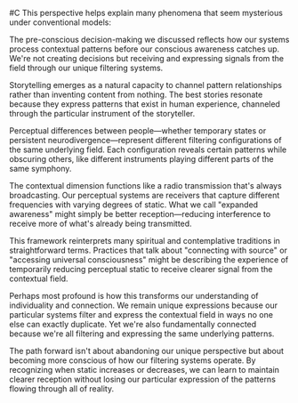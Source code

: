  #C This perspective helps explain many phenomena that seem mysterious under conventional models:

The pre-conscious decision-making we discussed reflects how our systems process contextual patterns before our conscious awareness catches up. We're not creating decisions but receiving and expressing signals from the field through our unique filtering systems.

Storytelling emerges as a natural capacity to channel pattern relationships rather than inventing content from nothing. The best stories resonate because they express patterns that exist in human experience, channeled through the particular instrument of the storyteller.

Perceptual differences between people—whether temporary states or persistent neurodivergence—represent different filtering configurations of the same underlying field. Each configuration reveals certain patterns while obscuring others, like different instruments playing different parts of the same symphony.

The contextual dimension functions like a radio transmission that's always broadcasting. Our perceptual systems are receivers that capture different frequencies with varying degrees of static. What we call "expanded awareness" might simply be better reception—reducing interference to receive more of what's already being transmitted.

This framework reinterprets many spiritual and contemplative traditions in straightforward terms. Practices that talk about "connecting with source" or "accessing universal consciousness" might be describing the experience of temporarily reducing perceptual static to receive clearer signal from the contextual field.

Perhaps most profound is how this transforms our understanding of individuality and connection. We remain unique expressions because our particular systems filter and express the contextual field in ways no one else can exactly duplicate. Yet we're also fundamentally connected because we're all filtering and expressing the same underlying patterns.

The path forward isn't about abandoning our unique perspective but about becoming more conscious of how our filtering systems operate. By recognizing when static increases or decreases, we can learn to maintain clearer reception without losing our particular expression of the patterns flowing through all of reality.